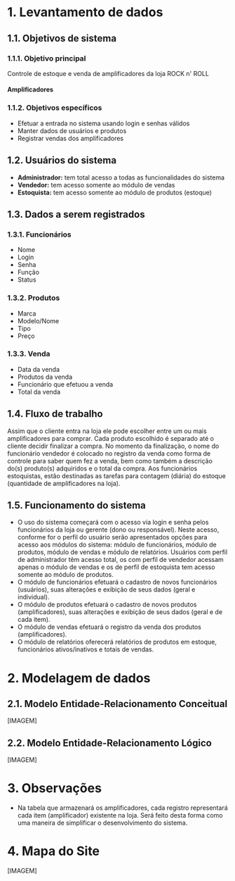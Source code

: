 # 1. Levantamento de dados

## 1.1. Objetivos de sistema

### 1.1.1. Objetivo principal
Controle de estoque e venda de amplificadores da loja ROCK n' ROLL

#### Amplificadores

### 1.1.2. Objetivos específicos
- Efetuar a entrada no sistema usando login e senhas válidos
- Manter dados de usuários e produtos
- Registrar vendas dos amplificadores

## 1.2. Usuários do sistema
- **Administrador:** tem total acesso a todas as funcionalidades do sistema
- **Vendedor:** tem acesso somente ao módulo de vendas
- **Estoquista:** tem acesso somente ao módulo de produtos (estoque)

## 1.3. Dados a serem registrados

### 1.3.1. Funcionários
- Nome
- Login
- Senha
- Função
- Status

### 1.3.2. Produtos
- Marca
- Modelo/Nome
- Tipo
- Preço

### 1.3.3. Venda
- Data da venda
- Produtos da venda
- Funcionário que efetuou a venda
- Total da venda

## 1.4. Fluxo de trabalho
Assim que o cliente entra na loja ele pode escolher entre um ou mais amplificadores para comprar. Cada produto escolhido é separado até o cliente decidir finalizar a compra. No momento da finalização, o nome do funcionário vendedor é colocado no registro da venda como forma de controle para saber quem fez a venda, bem como também a descrição do(s) produto(s) adquiridos e o total da compra. Aos funcionários estoquistas, estão destinadas as tarefas para contagem (diária) do estoque (quantidade de amplificadores na loja).

## 1.5. Funcionamento do sistema
- O uso do sistema começará com o acesso via login e senha pelos funcionários da loja ou gerente (dono ou responsável). Neste acesso, conforme for o perfil do usuário serão apresentados opções para acesso aos módulos do sistema: módulo de funcionários, módulo de produtos, módulo de vendas e módulo de relatórios. Usuários com perfil de administrador têm acesso total, os com perfil de vendedor acessam apenas o módulo de vendas e os de perfil de estoquista tem acesso somente ao módulo de produtos.
- O módulo de funcionários efetuará o cadastro de novos funcionários (usuários), suas alterações e exibição de seus dados (geral e individual).
- O módulo de produtos efetuará o cadastro de novos produtos (amplificadores), suas alterações e exibição de seus dados (geral e de cada item).
- O módulo de vendas efetuará o registro da venda dos produtos (amplificadores).
- O módulo de relatórios oferecerá relatórios de produtos em estoque, funcionários ativos/inativos e totais de vendas.

# 2. Modelagem de dados

## 2.1. Modelo Entidade-Relacionamento Conceitual
[IMAGEM]

## 2.2. Modelo Entidade-Relacionamento Lógico
[IMAGEM]

# 3. Observações
- Na tabela que armazenará os amplificadores, cada registro representará cada item (amplificador) existente na loja. Será feito desta forma como uma maneira de simplificar o desenvolvimento do sistema.

# 4. Mapa do Site
[IMAGEM]
